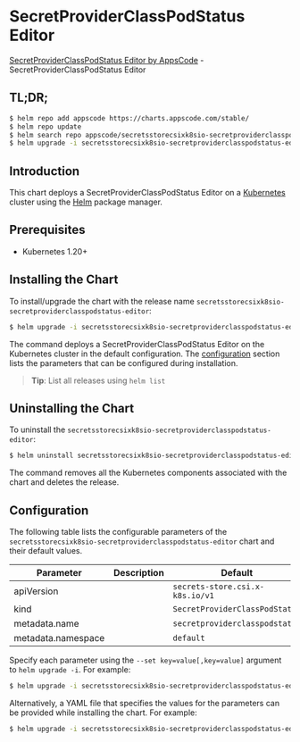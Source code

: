 # SecretProviderClassPodStatus Editor

[SecretProviderClassPodStatus Editor by AppsCode](https://appscode.com) - SecretProviderClassPodStatus Editor

## TL;DR;

```bash
$ helm repo add appscode https://charts.appscode.com/stable/
$ helm repo update
$ helm search repo appscode/secretsstorecsixk8sio-secretproviderclasspodstatus-editor --version=v0.21.0
$ helm upgrade -i secretsstorecsixk8sio-secretproviderclasspodstatus-editor appscode/secretsstorecsixk8sio-secretproviderclasspodstatus-editor -n default --create-namespace --version=v0.21.0
```

## Introduction

This chart deploys a SecretProviderClassPodStatus Editor on a [Kubernetes](http://kubernetes.io) cluster using the [Helm](https://helm.sh) package manager.

## Prerequisites

- Kubernetes 1.20+

## Installing the Chart

To install/upgrade the chart with the release name `secretsstorecsixk8sio-secretproviderclasspodstatus-editor`:

```bash
$ helm upgrade -i secretsstorecsixk8sio-secretproviderclasspodstatus-editor appscode/secretsstorecsixk8sio-secretproviderclasspodstatus-editor -n default --create-namespace --version=v0.21.0
```

The command deploys a SecretProviderClassPodStatus Editor on the Kubernetes cluster in the default configuration. The [configuration](#configuration) section lists the parameters that can be configured during installation.

> **Tip**: List all releases using `helm list`

## Uninstalling the Chart

To uninstall the `secretsstorecsixk8sio-secretproviderclasspodstatus-editor`:

```bash
$ helm uninstall secretsstorecsixk8sio-secretproviderclasspodstatus-editor -n default
```

The command removes all the Kubernetes components associated with the chart and deletes the release.

## Configuration

The following table lists the configurable parameters of the `secretsstorecsixk8sio-secretproviderclasspodstatus-editor` chart and their default values.

|     Parameter      | Description |                  Default                   |
|--------------------|-------------|--------------------------------------------|
| apiVersion         |             | <code>secrets-store.csi.x-k8s.io/v1</code> |
| kind               |             | <code>SecretProviderClassPodStatus</code>  |
| metadata.name      |             | <code>secretproviderclasspodstatus</code>  |
| metadata.namespace |             | <code>default</code>                       |


Specify each parameter using the `--set key=value[,key=value]` argument to `helm upgrade -i`. For example:

```bash
$ helm upgrade -i secretsstorecsixk8sio-secretproviderclasspodstatus-editor appscode/secretsstorecsixk8sio-secretproviderclasspodstatus-editor -n default --create-namespace --version=v0.21.0 --set apiVersion=secrets-store.csi.x-k8s.io/v1
```

Alternatively, a YAML file that specifies the values for the parameters can be provided while
installing the chart. For example:

```bash
$ helm upgrade -i secretsstorecsixk8sio-secretproviderclasspodstatus-editor appscode/secretsstorecsixk8sio-secretproviderclasspodstatus-editor -n default --create-namespace --version=v0.21.0 --values values.yaml
```

